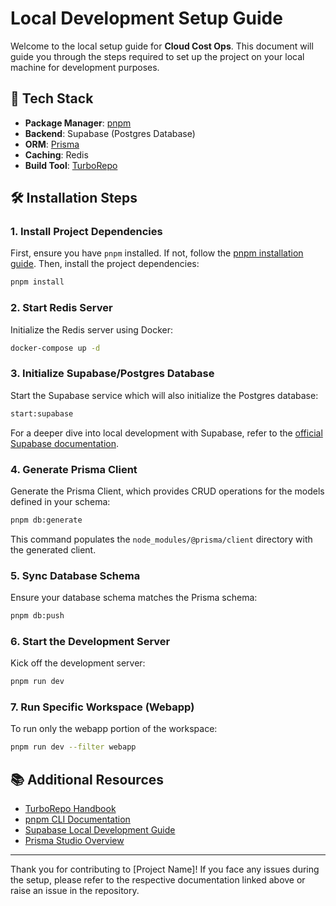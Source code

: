 # Local Development Setup Guide

Welcome to the local setup guide for **Cloud Cost Ops**. This document will guide you through the steps required to set up the project on your local machine for development purposes.

## 🚀 Tech Stack

- **Package Manager**: [pnpm](https://pnpm.io/cli/add)
- **Backend**: Supabase (Postgres Database)
- **ORM**: [Prisma](https://www.prisma.io/docs/concepts/components/prisma-studio)
- **Caching**: Redis
- **Build Tool**: [TurboRepo](https://turbo.build/repo/docs/handbook/package-installation)

## 🛠️ Installation Steps

### 1. Install Project Dependencies

First, ensure you have `pnpm` installed. If not, follow the [pnpm installation guide](https://pnpm.io/cli/add). Then, install the project dependencies:

```bash
pnpm install
```

### 2. Start Redis Server

Initialize the Redis server using Docker:

```bash
docker-compose up -d
```

### 3. Initialize Supabase/Postgres Database

Start the Supabase service which will also initialize the Postgres database:

```bash
start:supabase
```

For a deeper dive into local development with Supabase, refer to the [official Supabase documentation](https://supabase.com/docs/guides/cli/local-development).

### 4. Generate Prisma Client

Generate the Prisma Client, which provides CRUD operations for the models defined in your schema:

```bash
pnpm db:generate
```

This command populates the `node_modules/@prisma/client` directory with the generated client.

### 5. Sync Database Schema

Ensure your database schema matches the Prisma schema:

```bash
pnpm db:push
```

### 6. Start the Development Server

Kick off the development server:

```bash
pnpm run dev
```

### 7. Run Specific Workspace (Webapp)

To run only the webapp portion of the workspace:

```bash
pnpm run dev --filter webapp
```

## 📚 Additional Resources

- [TurboRepo Handbook](https://turbo.build/repo/docs/handbook/package-installation)
- [pnpm CLI Documentation](https://pnpm.io/cli/add)
- [Supabase Local Development Guide](https://supabase.com/docs/guides/cli/local-development)
- [Prisma Studio Overview](https://www.prisma.io/docs/concepts/components/prisma-studio)

---

Thank you for contributing to [Project Name]! If you face any issues during the setup, please refer to the respective documentation linked above or raise an issue in the repository.
